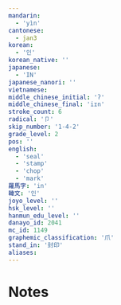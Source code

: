 ```yaml
---
mandarin:
  - 'yìn'
cantonese:
  - jan3
korean:
  - '인'
korean_native: ''
japanese:
  - 'IN'
japanese_nanori: ''
vietnamese:
middle_chinese_initial: 'ʔ'
middle_chinese_final: 'iɪn'
stroke_count: 6
radical: '卩'
skip_number: '1-4-2'
grade_level: 2
pos: ''
english:
  - 'seal'
  - 'stamp'
  - 'chop'
  - 'mark'
羅馬字: 'in'
韓文: '인'
joyo_level: ''
hsk_level: ''
hanmun_edu_level: ''
danayo_id: 2041
mc_id: 1149
graphemic_classification: '爪'
stand_in: '封印'
aliases:
---
```


# Notes
